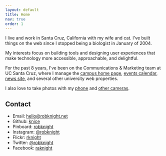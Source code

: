 ```yaml
---
layout: default
title: Home
nav: true
order: 1
---
```


I live and work in Santa Cruz, California with my wife and cat. I've built things on the web since I stopped being a biologist in January of 2004.

My interests focus on building tools and designing user experiences that make technology more accessible, approachable, and delightful.

For the past 8 years, I've been on the Communications & Marketing team at UC Santa Cruz, where I manage the [campus home page](http://www.ucsc.edu), [events calendar](https://events.ucsc.edu), [news site](http://news.ucsc.edu), and several other university web properties.

I also love to take photos with my [phone](http://instagram.com/robknight/ "Rob Knight on Instagram") and [other cameras](http://www.flickr.com/rknight/).

## Contact

- Email: hello@robknight.net
- Github: [knice](https://github.com/knice)
- Pinboard: [robknight](https://pinboard.in/u:robknight)
- Instagram: [@robknight](https://instagram.com/robknight/)
- Flickr: [rknight](http://www.flickr.com/rknight/)
- Twitter: [@robknight](https://twitter.com/robknight)
- Facebook: [raknight](https://www.facebook.com/raknight)
